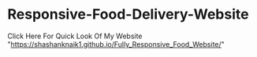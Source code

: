 # Responsive-Food-Delivery-Website
Click Here For Quick Look Of My Website "https://shashanknaik1.github.io/Fully_Responsive_Food_Website/"
